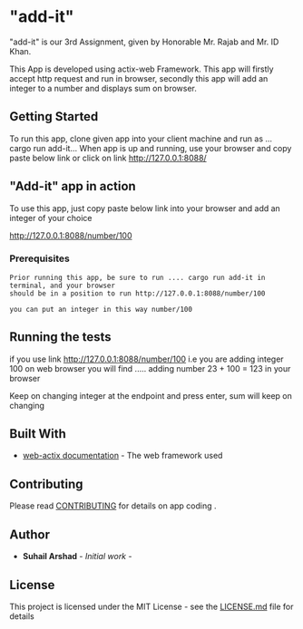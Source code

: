 # "add-it"

"add-it" is our 3rd Assignment, given by Honorable Mr. Rajab and Mr. ID Khan.

This App is developed using actix-web Framework. This app will firstly accept http request and run in browser, 
secondly this app will add an integer to a number and displays sum on browser.

## Getting Started

To run this app, clone given app into your client machine and run as ... cargo run add-it... When app is up
and running, use your browser and copy paste below link or click on link
http://127.0.0.1:8088/

## "Add-it" app in action

To use this app, just copy paste below link into your browser and add an integer of your choice

http://127.0.0.1:8088/number/100

### Prerequisites

```
Prior running this app, be sure to run .... cargo run add-it in terminal, and your browser
should be in a position to run http://127.0.0.1:8088/number/100

you can put an integer in this way number/100

```

## Running the tests

if you use link http://127.0.0.1:8088/number/100 i.e you are adding integer 100
on web browser you will find ..... adding number 23 + 100 = 123 in your browser

Keep on changing integer at the endpoint and press enter, sum will keep on changing

## Built With

* [web-actix documentation](https://actix.rs/docs/getting-started/) - The web framework used


## Contributing

Please read [CONTRIBUTING](https://github.com/actix/book) for details on app coding .

## Author

* **Suhail Arshad** - *Initial work* - 

## License

This project is licensed under the MIT License - see the [LICENSE.md](LICENSE.md) file for details
